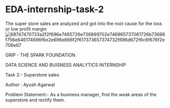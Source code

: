 # EDA-internship-task-2
The super store sales are analyzed and got into the root cause for the loss or low profit margin 
![68747470733a2f2f696e7465726e736869702e746865737061726b73666f756e646174696f6e2e696e666f2f617373657374732f696d672f6c6f676f2e706e67](https://user-images.githubusercontent.com/98246687/180362058-3444b2d5-0e5e-427c-afa6-c5df9924a416.png)

GRIP - THE SPARK FOUNDATION



DATA SCIENCE AND BUISNESS ANALYTICS INTERNSHIP



Task 2:- Superstore sales



Author : Ayush Agarwal



Problem Statement:- 
As a business manager, find the weak areas of the superstore and rectify them. 
